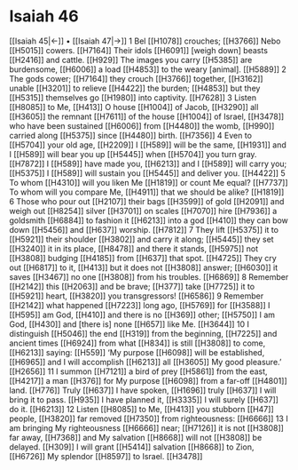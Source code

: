 # Isaiah 46
[[Isaiah 45|←]] • [[Isaiah 47|→]]
1 Bel [[H1078]] crouches; [[H3766]] Nebo [[H5015]] cowers. [[H7164]] Their idols [[H6091]] [weigh down] beasts [[H2416]] and cattle. [[H929]] The images you carry [[H5385]] are burdensome, [[H6006]] a load [[H4853]] to the weary [animal]. [[H5889]] 
2 The gods cower; [[H7164]] they crouch [[H3766]] together, [[H3162]] unable [[H3201]] to relieve [[H4422]] the burden; [[H4853]] but they [[H5315]] themselves go [[H1980]] into captivity. [[H7628]] 
3 Listen [[H8085]] to Me, [[H413]] O house [[H1004]] of Jacob, [[H3290]] all [[H3605]] the remnant [[H7611]] of the house [[H1004]] of Israel, [[H3478]] who have been sustained [[H6006]] from [[H4480]] the womb, [[H990]] carried along [[H5375]] since [[H4480]] birth. [[H7356]] 
4 Even to [[H5704]] your old age, [[H2209]] I [[H589]] will be the same, [[H1931]] and I [[H589]] will bear you up [[H5445]] when [[H5704]] you turn gray. [[H7872]] I [[H589]] have made you, [[H6213]] and I [[H589]] will carry you; [[H5375]] I [[H589]] will sustain you [[H5445]] and deliver you. [[H4422]] 
5 To whom [[H4310]] will you liken Me [[H1819]] or count Me equal? [[H7737]] To whom will you compare Me, [[H4911]] that we should be alike? [[H1819]] 
6 Those who pour out [[H2107]] their bags [[H3599]] of gold [[H2091]] and weigh out [[H8254]] silver [[H3701]] on scales [[H7070]] hire [[H7936]] a goldsmith [[H6884]] to fashion it [[H6213]] into a god [[H410]] they can bow down [[H5456]] and [[H637]] worship. [[H7812]] 
7 They lift [[H5375]] it to [[H5921]] their shoulder [[H3802]] and carry it along; [[H5445]] they set [[H3240]] it in its place, [[H8478]] and there it stands, [[H5975]] not [[H3808]] budging [[H4185]] from [[H637]] that spot. [[H4725]] They cry out [[H6817]] to it, [[H413]] but it does not [[H3808]] answer; [[H6030]] it saves [[H3467]] no one [[H3808]] from his troubles. [[H6869]] 
8 Remember [[H2142]] this [[H2063]] and be brave; [[H377]] take [[H7725]] it to [[H5921]] heart, [[H3820]] you transgressors! [[H6586]] 
9 Remember [[H2142]] what happened [[H7223]] long ago, [[H5769]] for [[H3588]] I [[H595]] am God, [[H410]] and there is no [[H369]] other; [[H5750]] I am God, [[H430]] and [there is] none [[H657]] like Me. [[H3644]] 
10 I distinguish [[H5046]] the end [[H319]] from the beginning, [[H7225]] and ancient times [[H6924]] from what [[H834]] is still [[H3808]] to come, [[H6213]] saying: [[H559]] ‘My purpose [[H6098]] will be established, [[H6965]] and I will accomplish [[H6213]] all [[H3605]] My good pleasure.’ [[H2656]] 
11 I summon [[H7121]] a bird of prey [[H5861]] from the east, [[H4217]] a man [[H376]] for My purpose [[H6098]] from a far-off [[H4801]] land. [[H776]] Truly [[H637]] I have spoken, [[H1696]] truly [[H637]] I will bring it to pass. [[H935]] I have planned it, [[H3335]] I will surely [[H637]] do it. [[H6213]] 
12 Listen [[H8085]] to Me, [[H413]] you stubborn [[H47]] people, [[H3820]] far removed [[H7350]] from righteousness: [[H6666]] 
13 I am bringing My righteousness [[H6666]] near; [[H7126]] it is not [[H3808]] far away, [[H7368]] and My salvation [[H8668]] will not [[H3808]] be delayed. [[H309]] I will grant [[H5414]] salvation [[H8668]] to Zion, [[H6726]] My splendor [[H8597]] to Israel. [[H3478]] 

